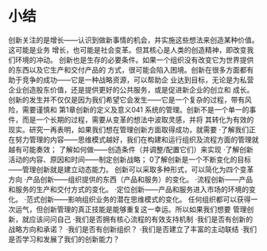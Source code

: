 # 小结

创新关注的是增长——认识到做新事情的机会，并实施这些想法来创造某种价值。这可能是业务
增长，也可能是社会变革。但其核心是人类的创造精神，即改变我们环境的冲动。
创新也是生存的必要条件。如果一个组织没有改变它为世界提供的东西以及它生产和交付产品的
方式，很可能会陷入困境。创新在很多方面都有助于竞争的成功——它是一种战略资源，可以帮助企
业达到目标，无论是为私营企业创造股东价值，还是提供更好的公共服务，或是促进新企业的创立和
成长。
创新的发生并不仅仅是因为我们希望它会发生——它是一个复杂的过程，带有风险，需要谨慎和
第1章创新的定义及意义041
系统的管理。创新不是一个单一的事件，而是一个长期的过程，需要从变革的想法中波取灵感，并将
其转化为有效的现实。研究一再表明，如果我们想在管理创新方面取得成功，就需要
·了解我们正在努力管理的内容——思维模式越好，我们在构建和运行组织及流程方面的管理就
越有可能奏效；
了解如何做——创造条件（并调整/配置它们）来实现
·了解创新活动的内容、原因和时间——制定创新战略；
0了解创新是一个不断变化的目标——管理创新就是建立动态能力。
创新可以采取多种形式，可以简化为四个变革方向
·产品创新——组织提供的东西（产品和服务）的变化。
·流程创新——产品和服务的生产和交付方式的变化。
·定位创新——产品和服务进入市场的环境的变化。
·范式创新——影响组织业务的潜在思维模式的变化。
任何组织都可以获得一次运气，但创新管理的真正技能是能够重复这一幸运。所以如果我们想要
管理创新，就应该问问自己
·我们是否拥有核心流程的有效支持机制
·我们是否有创新的战略方向和承诺？
·我们是否有创新组织？
·我们是否建立了丰富的主动联结
·我们是否学习和发展了我们的创新能力？
